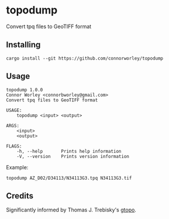 # topodump
Convert tpq files to GeoTIFF format

## Installing
```
cargo install --git https://github.com/connorworley/topodump
```

## Usage
```
topodump 1.0.0
Connor Worley <connorbworley@gmail.com>
Convert tpq files to GeoTIFF format

USAGE:
    topodump <input> <output>

ARGS:
    <input>
    <output>

FLAGS:
    -h, --help       Prints help information
    -V, --version    Prints version information
```

Example:
```
topodump AZ_D02/D34113/N34113G3.tpq N34113G3.tif
```

## Credits
Significantly informed by Thomas J. Trebisky's [gtopo](https://github.com/trebisky/gtopo).
